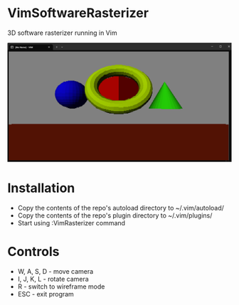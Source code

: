 # VimSoftwareRasterizer
3D software rasterizer running in Vim

![](resources/Screenshot.png)

# Installation
- Copy the contents of the repo's autoload directory to ~/.vim/autoload/
- Copy the contents of the repo's plugin directory to ~/.vim/plugins/
- Start using :VimRasterizer command

# Controls
- W, A, S, D - move camera
- I, J, K, L - rotate camera
- R - switch to wireframe mode
- ESC - exit program
